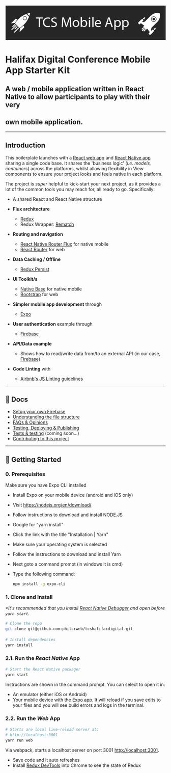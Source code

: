 ![React Native Starter Kit](/docs/tcs-banner.png)

# Halifax Digital Conference Mobile App Starter Kit

## A web / mobile application written in React Native to allow participants to play with their very

## own mobile application.

--------------------------------------------------------------------------------

## Introduction

This boilerplate launches with a [React web app](https://reactjs.org/) and [React Native app](https://facebook.github.io/react-native/) sharing a single code base. It shares the 'business logic' (_i.e. models, containers_) across the platforms, whilst allowing flexibility in View components to ensure your project looks and feels native in each platform.

The project is _super_ helpful to kick-start your next project, as it provides a lot of the common tools you may reach for, all ready to go. Specifically:

- A shared React and React Native structure
- **Flux architecture**

  - [Redux](https://redux.js.org/docs/introduction/)
  - Redux Wrapper: [Rematch](https://github.com/rematch/rematch)

- **Routing and navigation**

  - [React Native Router Flux](https://github.com/aksonov/react-native-router-flux) for native mobile
  - [React Router](https://github.com/ReactTraining/react-router) for web

- **Data Caching / Offline**

  - [Redux Persist](https://github.com/rt2zz/redux-persist)

- **UI Toolkit/s**

  - [Native Base](https://nativebase.io/) for native mobile
  - [Bootstrap](https://getbootstrap.com/) for web

- **Simpler mobile app development** through

  - [Expo](https://expo.io/)

- **User authentication** example through

  - [Firebase](https://firebase.google.com/)

- **API/Data example**

  - Shows how to read/write data from/to an external API (in our case, [Firebase](https://firebase.google.com/))

- **Code Linting** with

  - [Airbnb's JS Linting](https://github.com/airbnb/javascript) guidelines

--------------------------------------------------------------------------------

## 📖 Docs

- [Setup your own Firebase](/docs/firebase.md)
- [Understanding the file structure](/docs/file-structure.md)
- [FAQs & Opinions](/docs/faqs.md)
- [Testing, Deploying & Publishing](/docs/publishing.md)
- [Tests & testing](/docs/testing.md) (coming soon...)
- [Contributing to this project](/docs/contributing.md)

--------------------------------------------------------------------------------

## 🚀 Getting Started

### 0\. Prerequisites

Make sure you have Expo CLI installed

- Install Expo on your mobile device (android and iOS only)
- Visit <https://nodejs.org/en/download/>
- Follow instructions to download and install NODE.JS
- Google for "yarn install"
- Click the link with the title "Installation | Yarn"
- Make sure your operating system is selected
- Follow the instructions to download and install Yarn
- Next goto a command prompt (in windows it is cmd)
- Type the following command:

  ```bash
  npm install -g expo-cli
  ```

### 1\. Clone and Install

_*It's recommended that you install [React Native Debugger](https://github.com/jhen0409/react-native-debugger/releases) and open before `yarn start`._

```bash
# Clone the repo
git clone git@github.com:philsrweb/tcshalifaxdigital.git

# Install dependencies
yarn install
```

### 2.1\. Run the _React Native_ App

```bash
# Start the React Native packager
yarn start
```

Instructions are shown in the command prompt. You can select to open it in:

- An emulator (either iOS or Android)
- Your mobile device with the [Expo app](https://expo.io/). It will reload if you save edits to your files and you will see build errors and logs in the terminal.

### 2.2\. Run the _Web_ App

```bash
# Starts are local live-reload server at:
# http://localhost:3001
yarn run web
```

Via webpack, starts a localhost server on port 3001 <http://localhost:3001>.

- Save code and it auto refreshes
- Install [Redux DevTools](https://chrome.google.com/webstore/detail/redux-devtools/lmhkpmbekcpmknklioeibfkpmmfibljd?hl=en) into Chrome to see the state of Redux
